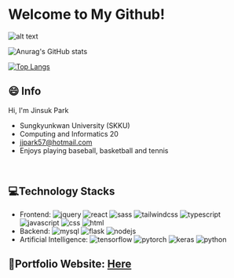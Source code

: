 # Welcome to My Github!

![alt text]("https://4kwallpapers.com/images/wallpapers/white-tiger-bengal-tiger-black-background-5k-4593x3062-1526.jpg")

![Anurag's GitHub stats](https://github-readme-stats.vercel.app/api?username=jjpark51&show_icons=true&theme=dark)


[![Top Langs](https://github-readme-stats.vercel.app/api/top-langs/?username=jjpark51&layout=compact)](https://github.com/jjpark51/github-readme-stats)


## 😄 Info
 
Hi, I'm Jinsuk Park
- Sungkyunkwan University (SKKU)
- Computing and Informatics 20
- jjpark57@hotmail.com
- Enjoys playing baseball, basketball and tennis

<br>
 
## 💻Technology Stacks
  
  - Frontend: ![jquery](https://img.shields.io/badge/jQuery-0769AD?style=for-the-badge&logo=jquery&logoColor=white) ![react](https://img.shields.io/badge/React-20232A?style=for-the-badge&logo=react&logoColor=61DAFB) ![sass](https://img.shields.io/badge/Sass-CC6699?style=for-the-badge&logo=sass&logoColor=white) ![tailwindcss](https://img.shields.io/badge/Tailwind_CSS-38B2AC?style=for-the-badge&logo=tailwind-css&logoColor=white) ![typescript](https://img.shields.io/badge/TypeScript-007ACC?style=for-the-badge&logo=typescript&logoColor=white) ![javascript](https://img.shields.io/badge/JavaScript-323330?style=for-the-badge&logo=javascript&logoColor=F7DF1E) ![css](https://img.shields.io/badge/CSS3-1572B6?style=for-the-badge&logo=css3&logoColor=white) ![html](https://img.shields.io/badge/HTML5-E34F26?style=for-the-badge&logo=html5&logoColor=white)
- Backend: ![mysql](	https://img.shields.io/badge/MySQL-005C84?style=for-the-badge&logo=mysql&logoColor=white) ![flask](https://img.shields.io/badge/Flask-000000?style=for-the-badge&logo=flask&logoColor=white) ![nodejs](https://img.shields.io/badge/Node.js-339933?style=for-the-badge&logo=nodedotjs&logoColor=white)
- Artificial Intelligence: ![tensorflow](https://img.shields.io/badge/TensorFlow-FF6F00?style=for-the-badge&logo=tensorflow&logoColor=white) ![pytorch](https://img.shields.io/badge/PyTorch-EE4C2C?style=for-the-badge&logo=pytorch&logoColor=white) ![keras](https://img.shields.io/badge/Keras-FF0000?style=for-the-badge&logo=keras&logoColor=white) ![python](https://img.shields.io/badge/Python-FFD43B?style=for-the-badge&logo=python&logoColor=blue)

## 📝Portfolio Website: <a href="https://jsp-portfolio.netlify.app/">Here</a>
  
  

<!--
**jjpark51/jjpark51** is a ✨ _special_ ✨ repository because its `README.md` (this file) appears on your GitHub profile.

Here are some ideas to get you started:

- 🔭 I’m currently working on ...
- 🌱 I’m currently learning ...
- 👯 I’m looking to collaborate on ...
- 🤔 I’m looking for help with ...
- 💬 Ask me about ...
- 📫 How to reach me: ...
- 😄 Pronouns: ...
- ⚡ Fun fact: ...
-->
